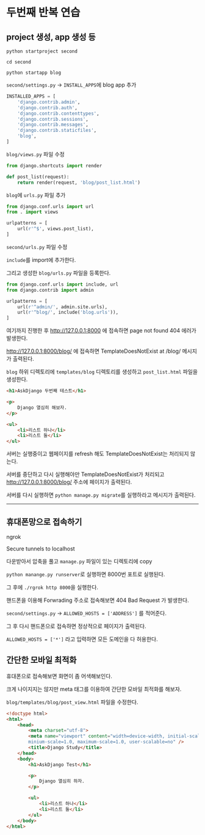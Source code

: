 # 두번째 반복 연습

## project 생성, app 생성 등

`python startproject second`

`cd second`

`python startapp blog`

`second/settings.py` -> `INSTALL_APPS`에 blog app 추가

```py
INSTALLED_APPS = [
    'django.contrib.admin',
    'django.contrib.auth',
    'django.contrib.contenttypes',
    'django.contrib.sessions',
    'django.contrib.messages',
    'django.contrib.staticfiles',
    'blog',
]
```

`blog/views.py` 파일 수정

```py
from django.shortcuts import render

def post_list(request):
    return render(request, 'blog/post_list.html')
```

`blog`에 `urls.py` 파일 추가

```py
from django.conf.urls import url
from . import views

urlpatterns = [
    url(r'^$', views.post_list),
]
```

`second/urls.py` 파일 수정

`include`를 import에 추가한다.

그리고 생성한 `blog/urls.py` 파일을 등록한다.

```py
from django.conf.urls import include, url
from django.contrib import admin

urlpatterns = [
    url(r'^admin/', admin.site.urls),
    url(r'^blog/', include('blog.urls')),
]
```

여기까지 진행한 후 http://127.0.0.1:8000 에 접속하면 page not found 404 에러가 발생한다.

http://127.0.0.1:8000/blog/ 에 접속하면 TemplateDoesNotExist at /blog/ 메시지가 출력된다.

`blog` 하위 디렉토리에 `templates/blog` 디렉토리를 생성하고 `post_list.html` 파일을 생성한다.

```html
<h1>AskDjango 두번째 테스트</h1>

<p>
    Django 열심히 해보자.
</p>

<ul>
    <li>리스트 하나</li>
    <li>리스트 둘</li>
</ul>
```

서버는 실행중이고 웹페이지를 refresh 해도 TemplateDoesNotExist는 처리되지 않는다.

서버를 중단하고 다시 실행해야만 TemplateDoesNotExist가 처리되고 http://127.0.0.1:8000/blog/ 주소에 페이지가 출력된다.

서버를 다시 실행하면 `python manage.py migrate`를 실행하라고 메시지가 출력된다.

----

## 휴대폰망으로 접속하기

ngrok

Secure tunnels to localhost

다운받아서 압축을 풀고 `manage.py` 파일이 있는 디렉토리에 copy

`python manange.py runserver`로 실행하면 8000번 포트로 실행된다.

그 후에 `./rgrok http 8000`을 실행한다.

핸드폰을 이용해 Forwrading 주소로 접속해보면 404 Bad Request 가 발생한다.

`second/settings.py` -> `ALLOWED_HOSTS = ['ADDRESS']` 를 적어준다.

그 후 다시 핸드폰으로 접속하면 정상적으로 페이지가 출력된다.

`ALLOWED_HOSTS = ['*']` 라고 입력하면 모든 도메인을 다 허용한다.

## 간단한 모바일 최적화

휴대폰으로 접속해보면 화면이 좀 어색해보인다.

크게 나이지지는 않지만 meta 태그를 이용하여 간단한 모바일 최적화를 해보자.

`blog/templates/blog/post_view.html` 파일을 수정한다.

```html
<!doctype html>
<html>
    <head>
        <meta charset="utf-8">
        <meta name="viewport" content="width=device-width, initial-scale=1.0,
        minium-scale=1.0, maximum-scale=1.0, user-scalable=no" />
        <title>Django Study</title>
    </head>
    <body>
        <h1>AskDjango Test</h1>

        <p>
            Django 열심히 하자.
        </p>

        <ul>
            <li>리스트 하나</li>
            <li>리스트 둘</li>
        </ul>
    </body>
</html>
```